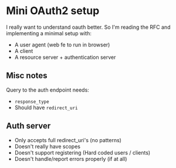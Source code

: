 # Mini OAuth2 setup

I really want to understand oauth better. So I'm reading the RFC and implementing a minimal setup with:

* A user agent (web fe to run in browser)
* A client
* A resource server + authentication server


## Misc notes

Query to the auth endpoint needs:
* `response_type`
* Should have `redirect_uri`


## Auth server

* Only accepts full redirect_uri's (no patterns)
* Doesn't really have scopes
* Doesn't support registering (Hard coded users / clients)
* Doesn't handle/report errors properly (if at all)
